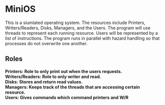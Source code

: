 # MiniOS
  This is a siumlated operating system. The resources include Printers, Writers/Readers, Disks, Managers, and the Users. The program will use threads to represent each running resource. Users will be represented by a list of instructions. The program runs in parallel with hazard handling so that processes do not overwrite one another.
## Roles
#### Printers: Role to only print out when the users requests.<br />Writers/Readers: Role to only writer and read.<br />Disks: Stores and return read values.<br />Managers: Keeps track of the threads that are accessing certain resource.<br />Users: Gives commands which command printers and W/R 
